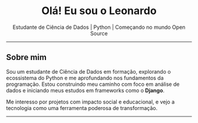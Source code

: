 <h1 align="center">Olá! Eu sou o Leonardo </h1>

<p align="center">
  Estudante de Ciência de Dados | Python | Começando no mundo Open Source
</p>

---

## Sobre mim

Sou um estudante de Ciência de Dados em formação, explorando o ecossistema do Python e me aprofundando nos fundamentos da programação. Estou construindo meu caminho com foco em análise de dados e iniciando meus estudos em frameworks como o **Django**.

Me interesso por projetos com impacto social e educacional, e vejo a tecnologia como uma ferramenta poderosa de transformação.

---
